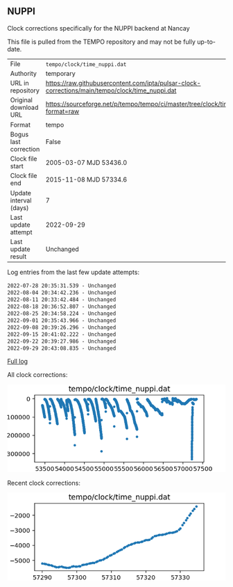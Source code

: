 
## NUPPI

Clock corrections specifically for the NUPPI backend at Nancay

This file is pulled from the TEMPO repository and may not be fully up-to-date.

|     |     |
|:--- |:--- |
| File | `tempo/clock/time_nuppi.dat` |
| Authority | temporary |
| URL in repository | <https://raw.githubusercontent.com/ipta/pulsar-clock-corrections/main/tempo/clock/time_nuppi.dat> |
| Original download URL | <https://sourceforge.net/p/tempo/tempo/ci/master/tree/clock/time_nuppi.dat?format=raw> |
| Format | tempo |
| Bogus last correction | False |
| Clock file start | 2005-03-07 MJD 53436.0 |
| Clock file end | 2015-11-08 MJD 57334.6 |
| Update interval (days) | 7 |
| Last update attempt | 2022-09-29 |
| Last update result | Unchanged |

Log entries from the last few update attempts:
```
2022-07-28 20:35:31.539 - Unchanged
2022-08-04 20:34:42.236 - Unchanged
2022-08-11 20:33:42.484 - Unchanged
2022-08-18 20:36:52.807 - Unchanged
2022-08-25 20:34:58.224 - Unchanged
2022-09-01 20:35:43.966 - Unchanged
2022-09-08 20:39:26.296 - Unchanged
2022-09-15 20:41:02.222 - Unchanged
2022-09-22 20:39:27.986 - Unchanged
2022-09-29 20:43:08.835 - Unchanged
```
[Full log](https://raw.githubusercontent.com/ipta/pulsar-clock-corrections/main/log/tempo/clock/time_nuppi.dat.log)


All clock corrections:

![plot of all clock corrections](time_nuppi.dat.png "All corrections")

Recent clock corrections:

![plot of recent clock corrections](time_nuppi.dat.short.png "Recent corrections")

